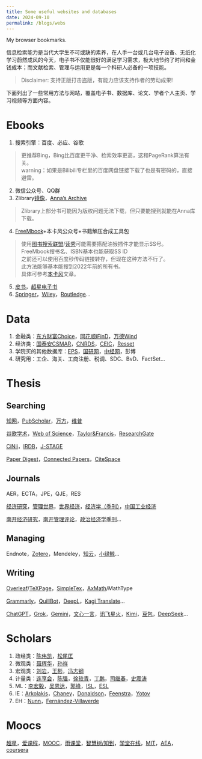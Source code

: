 ```yaml
---
title: Some useful websites and databases
date: 2024-09-10
permalink: /blogs/webs
---
```


My browser bookmarks.


信息检索能力是当代大学生不可或缺的素养，在人手一台或几台电子设备、无纸化学习蔚然成风的今天，电子书不仅能很好的满足学习需求，极大地节约了时间和金钱成本；而文献检索、管理与运用更是每一个科研人必备的一项技能。
> Disclaimer: 支持正版打击盗版，有能力应该支持作者的劳动成果!

下面列出了一些常用方法与网站，覆盖电子书、数据库、论文、学者个人主页、学习视频等方面内容。

# Ebooks

1. 搜索引擎：百度、必应、谷歌
> 更推荐Bing，Bing比百度更干净、检索效率更高，这和PageRank算法有关。  
> warning：如果是Bilibili专栏里的百度网盘链接下载了也是有密码的，直接避雷。
2. 微信公众号、QQ群
3. Zlibrary[镜像](https://zlib.wwwnav.com/)，[Anna’s Archive](https://annas-archive.org/)
> Zlibrary上部分书可能因为版权问题无法下载，但只要能搜到就能在Anna库下载。
4. [FreeMbook](https://freembook.com/)+本卡风公众号+书籍解压合成工具包
> 使用[图书搜索联盟](http://www.ucdrs.superlib.net/)/[读秀](http://www.duxiu.com)可能需要搭配油猴插件才能显示SS号。  
> FreeMbook搜书名、ISBN基本也能获取SS ID  
> 之前还可以使用百度秒传码链接转存，但现在这种方法不行了。  
> 此方法能够基本能搜到2022年前的所有书。  
> 具体可参考[本卡风](https://bkfeng.top/)文章。
5. [皮书](https://www.pishu.com.cn/skwx_ps/database?SiteID=14)，[超星电子书](http://www.sslibrary.com/)
6. [Springer](https://link.springer.com/)，[Wiley](https://onlinelibrary.wiley.com/)，[Routledge](https://www.routledge.com/?srsltid=AfmBOoqwd-cmjDotzwxDKtM_jqnlQfo2i0tt_D5JjXsUlkUs0f3ddfHH)...

# Data

1. 金融类：[东方财富Choice](https://www.eastmoney.com/)，[同花顺iFinD](https://www.10jqka.com.cn/)，[万德Wind](https://www.wind.com.cn/)
2. 经济类：[国泰安CSMAR](https://data.csmar.com/)，[CNRDS](https://www.cnrds.com/Home/Login)，[CEIC](https://insights.ceicdata.com.cn/login)，[Resset](https://www.resset.cn/databases)
3. 学院买的其他数据库：[EPS](https://www.epsnet.com.cn/index.html#/Index)，[国研网](http://g.drcnet.com.cn/u/723215/index.aspx)，[中经网](https://db.cei.cn/jsps/Home)，彭博
4. 研究用：工企、海关、工商注册、税调、SDC、BvD、FactSet...

# Thesis

## Searching

 [知网](https://www.cnki.net/)，[PubScholar](https://pubscholar.cn/)，[万方](https://www.wanfangdata.com.cn/index.html)，[维普](https://lib.cqvip.com/)  
 
 [谷歌学术](https://scholar.dosf.top/)，[Web of Science](https://www.webofscience.com)，[Taylor&Francis](https://www.tandfonline.com/)，[ResearchGate](https://www.researchgate.net/)

 [CiNii](https://cir.nii.ac.jp/)，[IRDB](https://irdb.nii.ac.jp/)，[J-STAGE](https://www.jstage.jst.go.jp/browse/-char/ja)
 
 [Paper Digest](https://www.paperdigest.org/)，[Connected Papers](https://www.connectedpapers.com/)，[CiteSpace](http://cluster.cis.drexel.edu/~cchen/citespace/download/)  

## Journals
AER，ECTA，JPE，QJE，RES  

[经济研究](http://www.erj.cn/cn/default.aspx)，[管理世界](http://www.mwm.net.cn/web/)，[世界经济](https://manu30.magtech.com.cn/sjjj/CN/home)，[经济学（季刊）](https://www.nsd.pku.edu.cn/cbw/jjxjk/index.htm)，[中国工业经济](https://ciejournal.ajcass.com/)  

[南开经济研究](https://nkes.nankai.edu.cn/#/)，[南开管理评论](https://nbr.nankai.edu.cn/nkglpl/home)，[政治经济学季刊](https://peqq.cbpt.cnki.net/portal/journal/portal/client/index)...

## Managing
Endnote，[Zotero](https://www.zotero.org/)，Mendeley，[知云](https://www.zhiyunwenxian.cn/)，[小绿鲸](https://www.xljsci.com/)...

## Writing

[Overleaf](https://www.overleaf.com/)/[TeXPage](https://www.texpage.com/zh/)，[SimpleTex](https://simpletex.cn/)，[AxMath](https://www.amyxun.com/)/MathType

[Grammarly](https://www.grammarly.com/)，[QuillBot](https://quillbot.com/)，[DeepL](https://www.deepl.com/zh/translator)，[Kagi Translate](https://translate.kagi.com/)...

[ChatGPT](https://chatgpt.com/)，[Grok](https://grok.com/)，[Gemini](https://gemini.google.com/app?hl=zh)，[文心一言](https://yiyan.baidu.com/)，[讯飞星火](https://xinghuo.xfyun.cn/)，[Kimi](https://kimi.moonshot.cn/)，[豆包](https://www.doubao.com/chat/)，[DeepSeek](https://www.deepseek.com/)...  

# Scholars

1. 政经类：[陈伟凯](https://weikaichen.gitlab.io/)，[松尾匡](https://matsuo-tadasu.ptu.jp/)
2. 微观类：[聂辉华](http://www.niehuihua.com/)，[孙祥](https://www.xiangsun.org/)
3. 宏观类：[刘岩](http://www.liuyanecon.com/)，[王彬](https://github.com/binwangwork)，[冯志钢](https://sites.google.com/site/zfeng202/)
4. 计量类：[连享会](https://www.lianxh.cn/)，[陈强](http://www.econometrics-stata.com/)，[徐轶青](https://yiqingxu.org/)，[丁鹏](https://sites.google.com/site/pengdingpku/home)，[司继春](http://www.sijichun.pro/)，[史震涛](https://zhentaoshi.github.io/)
5. ML：[李宏毅](https://speech.ee.ntu.edu.tw/~hylee/index.php)，[吴恩达](https://www.andrewng.org/)，[郭峰](http://www.guof1984.net/)，[ISL](https://www.statlearning.com/)，[ESL](https://hastie.su.domains/ElemStatLearn/)
6. IE：[Arkolakis](https://arkolakis.com/)，[Chaney](https://sites.google.com/site/thomaschaney/)，[Donaldson](https://dave-donaldson.com/)，[Feenstra](http://www.robertcfeenstra.com/)，[Yotov](https://yotoyotov.com/index.html)
7. EH：[Nunn](https://nathannunn.arts.ubc.ca/)，[Fernández-Villaverde](https://www.sas.upenn.edu/~jesusfv/index.html)

# Moocs

[超星](https://www.chaoxing.com/)，[爱课程](https://www.icourses.cn/home/)，[MOOC](https://www.icourse163.org/)，[雨课堂](https://www.yuketang.cn/)，[智慧树/知到](https://www.zhihuishu.com/)，[学堂在线](https://www.xuetangx.com/)，[MIT](https://ocw.mit.edu/)，[AEA](https://www.aeaweb.org/)，[coursera](https://www.coursera.org/)
